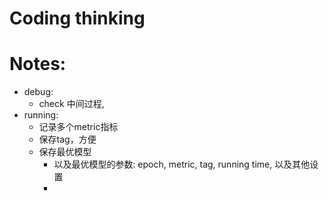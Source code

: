 **Coding thinking**
======== 

# Notes:
- debug:
    - check 中间过程, 
- running:
    - 记录多个metric指标
    - 保存tag，方便
    - 保存最优模型
        - 以及最优模型的参数: epoch, metric, tag, running time, 以及其他设置
        - 